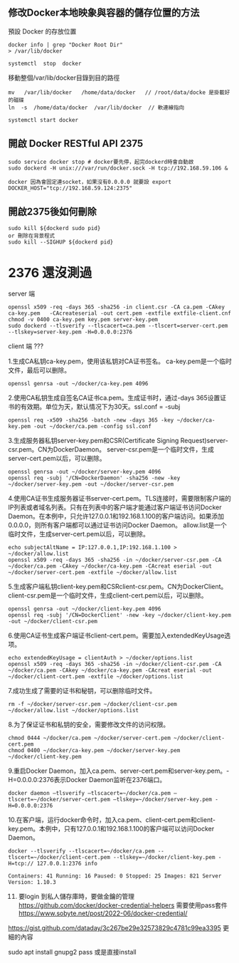 ## 修改Docker本地映象與容器的儲存位置的方法

預設 Docker 的存放位置
```
docker info | grep "Docker Root Dir"
> /var/lib/docker
```

```
systemctl  stop  docker
```

移動整個/var/lib/docker目錄到目的路徑
```
mv   /var/lib/docker   /home/data/docker   // /root/data/docke 是掛載好的磁碟
ln  -s  /home/data/docker  /var/lib/docker  // 軟連線指向
```

```
systemctl start docker
```

## 開啟 Docker RESTful API 2375

```
sudo service docker stop # docker要先停，起完dockerd時會自動啟
sudo dockerd -H unix:///var/run/docker.sock -H tcp://192.168.59.106 &
```

```
docker 因為會固定連socket，如果沒有0.0.0.0 就要設 export DOCKER_HOST="tcp://192.168.59.124:2375"
```

## 開啟2375後如何刪除
```
sudo kill ${dockerd sudo pid}
or 刪除在背景程式
sudo kill --SIGHUP ${dockerd pid}
```

# 2376 還沒測過

server 端
```
openssl x509 -req -days 365 -sha256 -in client.csr -CA ca.pem -CAkey ca-key.pem   -CAcreateserial -out cert.pem -extfile extfile-client.cnf
chmod -v 0400 ca-key.pem key.pem server-key.pem
sudo dockerd --tlsverify --tlscacert=ca.pem --tlscert=server-cert.pem --tlskey=server-key.pem -H=0.0.0.0:2376
```

client 端
???


1.生成CA私钥ca-key.pem，使用该私钥对CA证书签名。
ca-key.pem是一个临时文件，最后可以删除。
```
openssl genrsa -out ~/docker/ca-key.pem 4096
```

2.使用CA私钥生成自签名CA证书ca.pem。生成证书时，通过-days 365设置证书的有效期。单位为天，默认情况下为30天。ssl.conf = -subj
```
openssl req -x509 -sha256 -batch -new -days 365 -key ~/docker/ca-key.pem -out ~/docker/ca.pem -config ssl.conf
```

3.生成服务器私钥server-key.pem和CSR(Certificate Signing Request)server-csr.pem。CN为DockerDaemon。
server-csr.pem是一个临时文件，生成server-cert.pem以后，可以删除。
```
openssl genrsa -out ~/docker/server-key.pem 4096
openssl req -subj '/CN=DockerDaemon' -sha256 -new -key ~/docker/server-key.pem -out ~/docker/server-csr.pem
```

4.使用CA证书生成服务器证书server-cert.pem。TLS连接时，需要限制客户端的IP列表或者域名列表。只有在列表中的客户端才能通过客户端证书访问Docker Daemon。在本例中，只允许127.0.0.1和192.168.1.100的客户端访问。如果添加0.0.0.0，则所有客户端都可以通过证书访问Docker Daemon。
allow.list是一个临时文件，生成server-cert.pem以后，可以删除。
```
echo subjectAltName = IP:127.0.0.1,IP:192.168.1.100 > ~/docker/allow.list
openssl x509 -req -days 365 -sha256 -in ~/docker/server-csr.pem -CA ~/docker/ca.pem -CAkey ~/docker/ca-key.pem -CAcreat eserial -out ~/docker/server-cert.pem -extfile ~/docker/allow.list
```

5.生成客户端私钥client-key.pem和CSRclient-csr.pem。CN为DockerClient。
client-csr.pem是一个临时文件，生成client-cert.pem以后，可以删除。
```
openssl genrsa -out ~/docker/client-key.pem 4096
openssl req -subj '/CN=DockerClient' -new -key ~/docker/client-key.pem -out ~/docker/client-csr.pem
```

6.使用CA证书生成客户端证书client-cert.pem。需要加入extendedKeyUsage选项。
```
echo extendedKeyUsage = clientAuth > ~/docker/options.list
openssl x509 -req -days 365 -sha256 -in ~/docker/client-csr.pem -CA ~/docker/ca.pem -CAkey ~/docker/ca-key.pem -CAcreat eserial -out ~/docker/client-cert.pem -extfile ~/docker/options.list
```

7.成功生成了需要的证书和秘钥，可以删除临时文件。
```
rm -f ~/docker/server-csr.pem ~/docker/client-csr.pem ~/docker/allow.list ~/docker/options.list
```

8.为了保证证书和私钥的安全，需要修改文件的访问权限。
```
chmod 0444 ~/docker/ca.pem ~/docker/server-cert.pem ~/docker/client-cert.pem
chmod 0400 ~/docker/ca-key.pem ~/docker/server-key.pem ~/docker/client-key.pem
```

9.重启Docker Daemon，加入ca.pem、server-cert.pem和server-key.pem。-H=0.0.0.0:2376表示Docker Daemon监听在2376端口。 
```
docker daemon –tlsverify –tlscacert=~/docker/ca.pem –tlscert=~/docker/server-cert.pem –tlskey=~/docker/server-key.pem -H=0.0.0.0:2376
```

10.在客户端，运行docker命令时，加入ca.pem、client-cert.pem和client-key.pem。本例中，只有127.0.0.1和192.168.1.100的客户端可以访问Docker Daemon。
```
docker --tlsverify --tlscacert=~/docker/ca.pem --tlscert=~/docker/client-cert.pem --tlskey=~/docker/client-key.pem -H=tcp:// 127.0.0.1:2376 info
```
```
Containers: 41 Running: 16 Paused: 0 Stopped: 25 Images: 821 Server Version: 1.10.3
```

11. 要login 到私人儲存庫時，要做金鑰的管理
https://github.com/docker/docker-credential-helpers 需要使用pass套件
https://www.sobyte.net/post/2022-06/docker-credential/

https://gist.github.com/dataday/3c267be29e32573829c4781c99ea3395 更細的內容

sudo apt install gnupg2 pass 或是直接install
